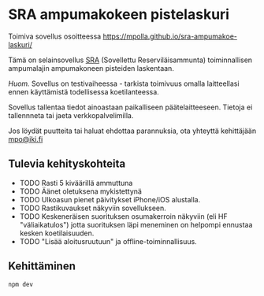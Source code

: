 # SRA ampumakokeen pistelaskuri

Toimiva sovellus osoitteessa https://mpolla.github.io/sra-ampumakoe-laskuri/

Tämä on selainsovellus [SRA](https://resul.fi/sra/) (Sovellettu Reserviläisammunta) toiminnallisen ampumalajin 
ampumakoneen pisteiden laskentaan.

*Huom.* Sovellus on testivaiheessa - tarkista toimivuus omalla laitteellasi ennen käyttämistä todellisessa koetilanteessa.

Sovellus tallentaa tiedot ainoastaan paikalliseen päätelaitteeseen. Tietoja ei tallennneta tai jaeta verkkopalvelimilla.

Jos löydät puutteita tai haluat ehdottaa parannuksia, ota yhteyttä kehittäjään mpo@iki.fi

## Tulevia kehityskohteita

- TODO Rasti 5 kiväärillä ammuttuna
- TODO Äänet oletuksena mykistettynä
- TODO Ulkoasun pienet päivitykset iPhone/iOS alustalla.
- TODO Rastikuvaukset näkyviin sovellukseen.
- TODO Keskeneräisen suorituksen osumakerroin näkyviin (eli HF "väliaikatulos") jotta suorituksen läpi meneminen on helpompi ennustaa kesken koetilaisuuden.
- TODO "Lisää aloitusruutuun" ja offline-toiminnallisuus.

## Kehittäminen

    npm dev



<!--

Kehittäjän muistiinpanoja..

Kuvien generointi

  convert -background transparent -resize 64x64 -gravity center -extent 64x64 -define 'icon:auto-resize=16,24,32,64' public/logo.svg public/favicon.ico

Kuvien (Public Domain) lähteet

https://www.dvidshub.net/image/7873037/army-reserve-sgt-christine-won-and-army-reserve-1st-lt-jessica-romero-fire-glocks



-->